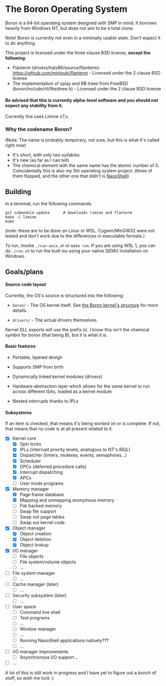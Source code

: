 # The Boron Operating System

Boron is a 64-bit operating system designed with SMP in mind. It borrows heavily from Windows NT,
but does not aim to be a total clone.

Note! Boron is currently not even in a minimally usable state. Don't expect it to do anything.

This project is licensed under the three clause BSD license, **except the following**:
- Flanterm (drivers/halx86/source/flanterm): https://github.com/mintsuki/flanterm - Licensed under the 2 clause BSD license
- The implementation of splay and RB trees from FreeBSD (boron/include/rtl/fbsdtree.h) - Licensed under the 2 clause BSD license

#### Be advised that this is currently alpha-level software and you should not expect any stability from it.

Currently this uses Limine v7.x.

### Why the codename Boron?
(Note: The name is probably temporary, not sure, but this is what it's called right now)

* It's short, with only two syllables
* It's new (as far as I can tell)
* The chemical element with the same name has the atomic number of 5. Coincidentally this is also my 5th
  operating system project. (three of them flopped, and the other one that didn't is [NanoShell](https://github.com/iProgramMC/NanoShellOS))

## Building
In a terminal, run the following commands:
```
git submodule update      # downloads limine and flanterm
make -C limine
make
```
(note: these are to be done on Linux or WSL. Cygwin/MinGW32 were not tested and don't work due to the differences in executable formats.)

To run, invoke `./run-unix.sh` or `make run`. If you are using WSL 1, you can do `./run.sh`
to run the built iso using your native QEMU installation on Windows.

## Goals/plans

#### Source code layout
Currently, the OS's source is structured into the following:

* `boron/` - The OS kernel itself. See [the Boron kernel's structure](boron/structure.md) for more details.

* `drivers/` - The actual drivers themselves.

Kernel DLL exports will use the prefix `OS`. I know this isn't the chemical symbol for boron (that being B),
but it is what it is.

#### Basic features

- Portable, layered design

- Supports SMP from birth

- Dynamically linked kernel modules (drivers)

- Hardware abstraction layer which allows for the same kernel to run
  across different ISAs, loaded as a kernel module

- Nested interrupts thanks to IPLs

#### Subsystems
If an item is checked, that means it's being worked on or is complete. If not, that means that no code is at
all present related to it.

* [x] Kernel core
	* [x] Spin locks
	* [x] IPLs (interrupt priority levels, analogous to NT's IRQL)
	* [x] Dispatcher (timers, mutexes, events, semaphores...)
	* [x] Scheduler
	* [x] DPCs (deferred procedure calls)
	* [x] Interrupt dispatching
	* [x] APCs
	* [ ] User mode programs

* [x] Memory manager
	* [x] Page frame database
	* [x] Mapping and unmapping anonymous memory
	* [ ] File backed memory
	* [ ] Swap file support
	* [ ] Swap out page tables
	* [ ] Swap out kernel code

* [x] Object manager
	* [x] Object creation
	* [x] Object deletion
	* [x] Object lookup

* [x] I/O manager
	* [ ] File objects
	* [ ] File system/volume objects
	* [ ] ...

* [ ] File system manager
	* [ ] ...

* [ ] Cache manager (later)
	* [ ] ...

* [ ] Security subsystem (later)
	* [ ] ...

* [ ] User space
	* [ ] Command line shell
	* [ ] Test programs
	* [ ] ...
	* [ ] Window manager
	* [ ] ...
	* [ ] Running NanoShell applications natively???
	* [ ] ...

* [ ] I/O manager improvements
	* [ ] Asynchronous I/O support...

* [ ] ...

A lot of this is still work in progress and I have yet to figure out a bunch of stuff, so wish me luck :)
